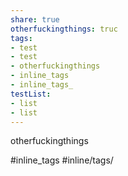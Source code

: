 ```yaml
---
share: true
otherfuckingthings: truc
tags: 
- test
- test
- otherfuckingthings
- inline_tags
- inline_tags_
testList:
- list
- list
---
```


otherfuckingthings

#inline_tags
#inline/tags/


